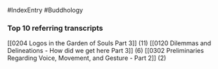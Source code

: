 #IndexEntry #Buddhology

### Top 10 referring transcripts
[[0204 Logos in the Garden of Souls Part 3]] (11)
[[0120 Dilemmas and Delineations - How did we get here Part 3]] (6)
[[0302 Preliminaries Regarding Voice, Movement, and Gesture - Part 2]] (2)

